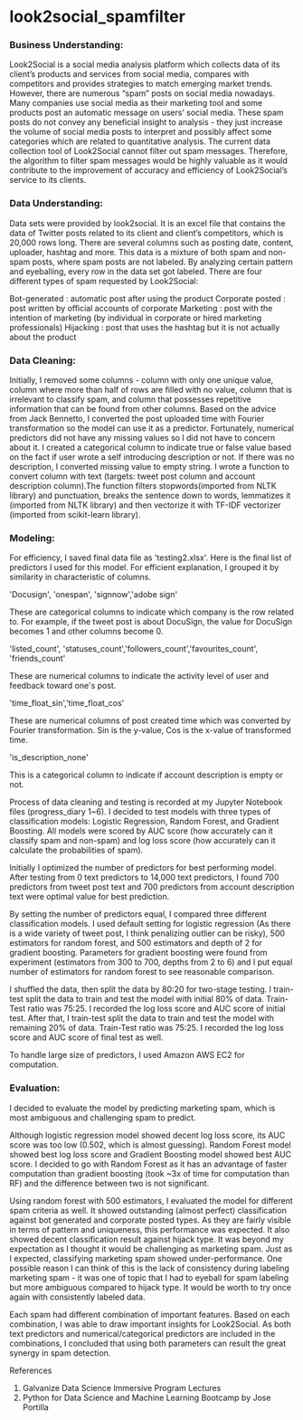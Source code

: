 # look2social_spamfilter

### Business Understanding:

Look2Social is a social media analysis platform which collects data of its client’s products and services from social media, compares with competitors and provides strategies to match emerging market trends.
However, there are numerous “spam” posts on social media nowadays. Many companies use social media as their marketing tool and some products post an automatic message on users’ social media. These spam posts do not convey any beneficial insight to analysis - they just increase the volume of social media posts to interpret and possibly affect some categories which are related to quantitative analysis.
The current data collection tool of Look2Social cannot filter out spam messages. Therefore, the algorithm to filter spam messages would be highly valuable as it would contribute to the improvement of accuracy and efficiency of Look2Social’s service to its clients.

### Data Understanding:

Data sets were provided by look2social. It is an excel file that contains the data of Twitter posts related to its client and client’s competitors, which is 20,000 rows long. There are several columns such as posting date, content, uploader, hashtag and more. This data is a mixture of both spam and non-spam posts, where spam posts are not labeled. By analyzing certain pattern and eyeballing, every row in the data set got labeled.
There are four different types of spam requested by Look2Social:

Bot-generated : automatic post after using the product
Corporate posted : post written by official accounts of corporate
Marketing : post with the intention of marketing (by individual in corporate or hired marketing professionals)
Hijacking : post that uses the hashtag but it is not actually about the product

### Data Cleaning:

Initially, I removed some columns - column with only one unique value, column where more than half of rows are filled with no value, column that is irrelevant to classify spam, and column that possesses repetitive information that can be found from other columns. Based on the advice from Jack Bennetto, I converted the post uploaded time with Fourier transformation so the model can use it as a predictor. Fortunately, numerical predictors did not have any missing values so I did not have to concern about it.
I created a categorical column to indicate true or false value based on the fact if user wrote a self introducing description or not. If there was no description, I converted missing value to empty string.
I wrote a function to convert column with text (targets: tweet post column and account description column).The function filters stopwords(imported from NLTK library) and punctuation, breaks the sentence down to words, lemmatizes it (imported from NLTK library) and then vectorize it with TF-IDF vectorizer (imported from scikit-learn library).

### Modeling:

For efficiency, I saved final data file as 'testing2.xlsx'. Here is the final list of predictors I used for this model. For efficient explanation, I grouped it by similarity in characteristic of columns.


'Docusign', 'onespan', 'signnow','adobe sign'

These are categorical columns to indicate which company is the row related to. For example, if the tweet post is about DocuSign, the value for DocuSign becomes 1 and other columns become 0.

'listed_count', 'statuses_count','followers_count','favourites_count', 'friends_count'

These are numerical columns to indicate the activity level of user and feedback toward one's post.

'time_float_sin','time_float_cos'

These are numerical columns of post created time which was converted by Fourier transformation. Sin is the y-value, Cos is the x-value of transformed time.

'is_description_none'

This is a categorical column to indicate if account description is empty or not.

Process of data cleaning and testing is recorded at my Jupyter Notebook files (progress_diary 1~6).
I decided to test models with three types of classification models: Logistic Regression, Random Forest, and Gradient Boosting. All models were scored by AUC score (how accurately can it classify spam and non-spam) and log loss score (how accurately can it calculate the probabilities of spam).

Initially I optimized the number of predictors for best performing model. After testing from 0 text predictors to 14,000 text predictors, I found 700 predictors from tweet post text and 700 predictors from account description text were optimal value for best prediction.

By setting the number of predictors equal, I compared three different classification models. I used default setting for logistic regression (As there is a wide variety of tweet post, I think penalizing outlier can be risky), 500 estimators for random forest, and 500 estimators and depth of 2 for gradient boosting. Parameters for gradient boosting were found from experiment (estimators from 300 to 700, depths from 2 to 6) and I put equal number of estimators for random forest to see reasonable comparison.

I shuffled the data, then split the data by 80:20 for two-stage testing.
I train-test split the data to train and test the model with initial 80% of data. Train-Test ratio was 75:25. I recorded the log loss score and AUC score of initial test.
After that, I train-test split the data to train and test the model with remaining 20% of data. Train-Test ratio was 75:25. I recorded the log loss score and AUC score of final test as well.

To handle large size of predictors, I used Amazon AWS EC2 for computation.

### Evaluation:

I decided to evaluate the model by predicting marketing spam, which is most ambiguous and challenging spam to predict.

Although logistic regression model showed decent log loss score, its AUC score was too low (0.502, which is almost guessing).  Random Forest model showed best log loss score and Gradient Boosting model showed best AUC score. I decided to go with Random Forest as it has an advantage of faster computation than gradient boosting (took ~3x of time for computation than RF) and the difference between two is not significant.

Using random forest with 500 estimators, I evaluated the model for different spam criteria as well.
It showed outstanding (almost perfect) classification against bot generated and corporate posted types. As they are fairly visible in terms of pattern and uniqueness, this performance was expected.
It also showed decent classification result against hijack type. It was beyond my expectation as I thought it would be challenging as marketing spam.  Just as I expected, classifying marketing spam showed under-performance. One possible reason I can think of this is the lack of consistency during labeling marketing spam - it was one of topic that I had to eyeball for spam labeling but more ambiguous compared to hijack type. It would be worth to try once again with consistently labeled data.

Each spam had different combination of important features. Based on each combination, I was able to draw important insights for Look2Social. As both text predictors and numerical/categorical predictors are included in the combinations, I concluded that using both parameters can result the great synergy in spam detection.



References

1. Galvanize Data Science Immersive Program Lectures
2. Python for Data Science and Machine Learning Bootcamp by Jose Portilla

